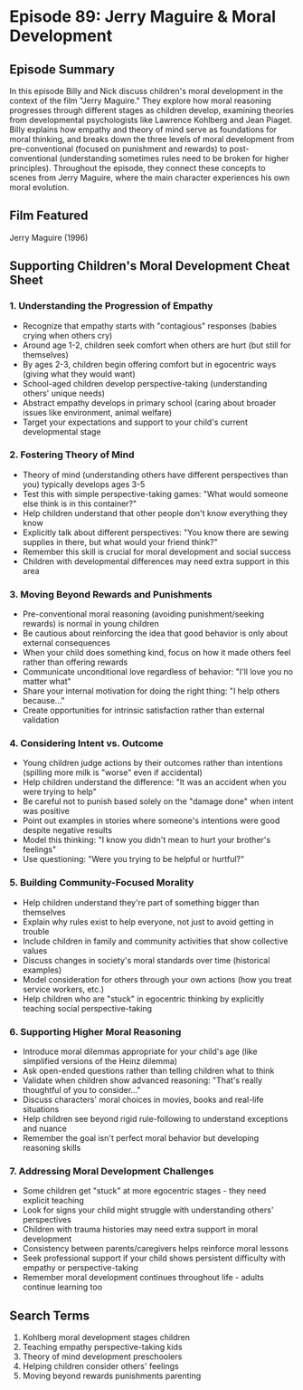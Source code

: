 # Episode 89: Jerry Maguire & Moral Development

## Episode Summary
In this episode Billy and Nick discuss children's moral development in the context of the film "Jerry Maguire." They explore how moral reasoning progresses through different stages as children develop, examining theories from developmental psychologists like Lawrence Kohlberg and Jean Piaget. Billy explains how empathy and theory of mind serve as foundations for moral thinking, and breaks down the three levels of moral development from pre-conventional (focused on punishment and rewards) to post-conventional (understanding sometimes rules need to be broken for higher principles). Throughout the episode, they connect these concepts to scenes from Jerry Maguire, where the main character experiences his own moral evolution.

## Film Featured
Jerry Maguire (1996)

## Supporting Children's Moral Development Cheat Sheet

### 1. Understanding the Progression of Empathy
- Recognize that empathy starts with "contagious" responses (babies crying when others cry)
- Around age 1-2, children seek comfort when others are hurt (but still for themselves)
- By ages 2-3, children begin offering comfort but in egocentric ways (giving what they would want)
- School-aged children develop perspective-taking (understanding others' unique needs)
- Abstract empathy develops in primary school (caring about broader issues like environment, animal welfare)
- Target your expectations and support to your child's current developmental stage

### 2. Fostering Theory of Mind
- Theory of mind (understanding others have different perspectives than you) typically develops ages 3-5
- Test this with simple perspective-taking games: "What would someone else think is in this container?"
- Help children understand that other people don't know everything they know
- Explicitly talk about different perspectives: "You know there are sewing supplies in there, but what would your friend think?"
- Remember this skill is crucial for moral development and social success
- Children with developmental differences may need extra support in this area

### 3. Moving Beyond Rewards and Punishments
- Pre-conventional moral reasoning (avoiding punishment/seeking rewards) is normal in young children
- Be cautious about reinforcing the idea that good behavior is only about external consequences
- When your child does something kind, focus on how it made others feel rather than offering rewards
- Communicate unconditional love regardless of behavior: "I'll love you no matter what"
- Share your internal motivation for doing the right thing: "I help others because..."
- Create opportunities for intrinsic satisfaction rather than external validation

### 4. Considering Intent vs. Outcome
- Young children judge actions by their outcomes rather than intentions (spilling more milk is "worse" even if accidental)
- Help children understand the difference: "It was an accident when you were trying to help"
- Be careful not to punish based solely on the "damage done" when intent was positive
- Point out examples in stories where someone's intentions were good despite negative results
- Model this thinking: "I know you didn't mean to hurt your brother's feelings"
- Use questioning: "Were you trying to be helpful or hurtful?"

### 5. Building Community-Focused Morality
- Help children understand they're part of something bigger than themselves
- Explain why rules exist to help everyone, not just to avoid getting in trouble
- Include children in family and community activities that show collective values
- Discuss changes in society's moral standards over time (historical examples)
- Model consideration for others through your own actions (how you treat service workers, etc.)
- Help children who are "stuck" in egocentric thinking by explicitly teaching social perspective-taking

### 6. Supporting Higher Moral Reasoning
- Introduce moral dilemmas appropriate for your child's age (like simplified versions of the Heinz dilemma)
- Ask open-ended questions rather than telling children what to think
- Validate when children show advanced reasoning: "That's really thoughtful of you to consider..."
- Discuss characters' moral choices in movies, books and real-life situations
- Help children see beyond rigid rule-following to understand exceptions and nuance
- Remember the goal isn't perfect moral behavior but developing reasoning skills

### 7. Addressing Moral Development Challenges
- Some children get "stuck" at more egocentric stages - they need explicit teaching
- Look for signs your child might struggle with understanding others' perspectives
- Children with trauma histories may need extra support in moral development
- Consistency between parents/caregivers helps reinforce moral lessons
- Seek professional support if your child shows persistent difficulty with empathy or perspective-taking
- Remember moral development continues throughout life - adults continue learning too

## Search Terms
1. Kohlberg moral development stages children
2. Teaching empathy perspective-taking kids
3. Theory of mind development preschoolers
4. Helping children consider others' feelings
5. Moving beyond rewards punishments parenting